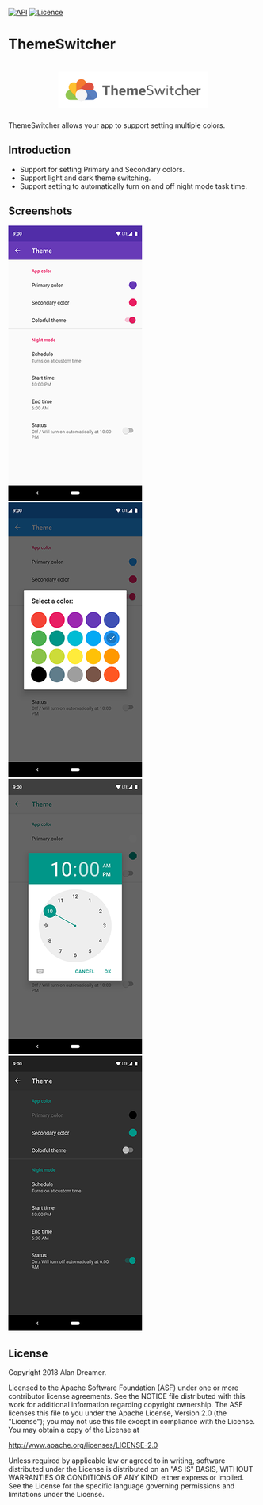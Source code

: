 [![API](https://img.shields.io/badge/API-17%2B-brightgreen.svg?style=flat)](https://android-arsenal.com/api?level=17)
[![Licence](https://img.shields.io/badge/Licence-Apache2-blue.svg)](http://www.apache.org/licenses/LICENSE-2.0)

ThemeSwitcher
==============

<h1 align=center>
<img src="logo/horizontal.png" width=60%>
</h1>

ThemeSwitcher allows your app to support setting multiple colors.

Introduction
------------

* Support for setting Primary and Secondary colors.
* Support light and dark theme switching.
* Support setting to automatically turn on and off night mode task time.

Screenshots
-----------

![One](/screenshots/one.png)
![Two](/screenshots/two.png)
![Three](/screenshots/three.png)
![Four](/screenshots/four.png)

License
-------

Copyright 2018 Alan Dreamer.

Licensed to the Apache Software Foundation (ASF) under one or more contributor
license agreements.  See the NOTICE file distributed with this work for
additional information regarding copyright ownership.  The ASF licenses this
file to you under the Apache License, Version 2.0 (the "License"); you may not
use this file except in compliance with the License.  You may obtain a copy of
the License at

  http://www.apache.org/licenses/LICENSE-2.0

Unless required by applicable law or agreed to in writing, software
distributed under the License is distributed on an "AS IS" BASIS, WITHOUT
WARRANTIES OR CONDITIONS OF ANY KIND, either express or implied.  See the
License for the specific language governing permissions and limitations under
the License.
